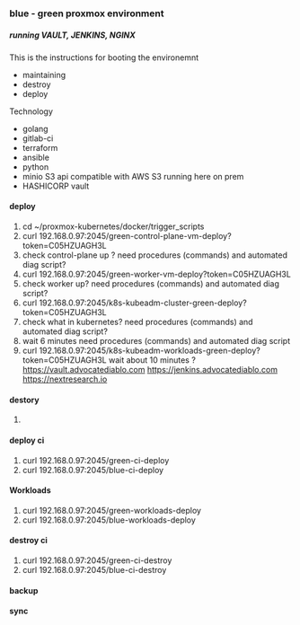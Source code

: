### blue - green proxmox environment 
##### running VAULT, JENKINS, NGINX 

This is the instructions for booting the environemnt 
- maintaining 
- destroy
- deploy 

Technology 
- golang
- gitlab-ci
- terraform
- ansible 
- python 
- minio S3 api compatible with AWS S3 running here on prem
- HASHICORP vault 

#### deploy
1. cd ~/proxmox-kubernetes/docker/trigger_scripts
2. curl 192.168.0.97:2045/green-control-plane-vm-deploy?token=C05HZUAGH3L
3. check control-plane up ? need procedures (commands) and automated diag script?
4. curl 192.168.0.97:2045/green-worker-vm-deploy?token=C05HZUAGH3L
5. check worker up?  need procedures (commands) and automated diag script?
6. curl 192.168.0.97:2045/k8s-kubeadm-cluster-green-deploy?token=C05HZUAGH3L
7. check what in kubernetes? need procedures (commands) and automated diag script?
8. wait 6 minutes need procedures (commands) and automated diag script
8. curl 192.168.0.97:2045/k8s-kubeadm-workloads-green-deploy?token=C05HZUAGH3L
wait about 10 minutes ?
https://vault.advocatediablo.com
https://jenkins.advocatediablo.com
https://nextresearch.io



#### destory
1.  


#### deploy ci
1. curl 192.168.0.97:2045/green-ci-deploy
2. curl 192.168.0.97:2045/blue-ci-deploy

#### Workloads
1. curl 192.168.0.97:2045/green-workloads-deploy
2. curl 192.168.0.97:2045/blue-workloads-deploy

#### destroy ci
1. curl 192.168.0.97:2045/green-ci-destroy
1. curl 192.168.0.97:2045/blue-ci-destroy

#### backup 
#### sync



